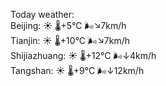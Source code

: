 Today weather:  
Beijing: ☀️   🌡️+5°C 🌬️↘7km/h  
Tianjin: ☀️   🌡️+10°C 🌬️↘7km/h  
Shijiazhuang: ☀️   🌡️+12°C 🌬️↓4km/h  
Tangshan: ☀️   🌡️+9°C 🌬️↓12km/h  
